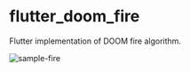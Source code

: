 # flutter_doom_fire

Flutter implementation of DOOM fire algorithm.

![sample-fire](https://user-images.githubusercontent.com/502058/67634424-81edad00-f89a-11e9-94aa-34b10ad3ee1d.gif)
